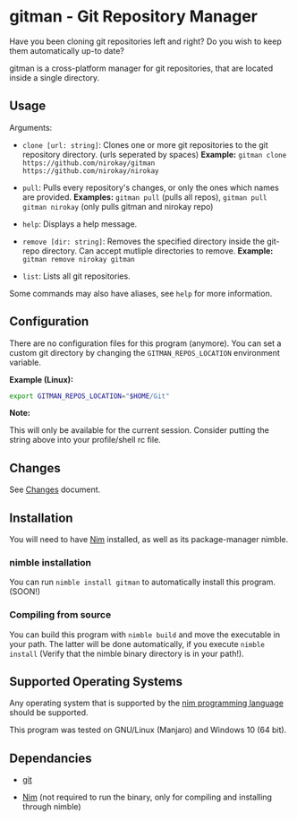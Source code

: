 # gitman - Git Repository Manager

Have you been cloning git repositories left and right? Do you wish to keep them automatically up-to date?

gitman is a cross-platform manager for git repositories, that are located inside a single directory.

## Usage

Arguments:

* `clone [url: string]`: Clones one or more git repositories to the git repository directory. (urls seperated by spaces)
  **Example:** `gitman clone https://github.com/nirokay/gitman https://github.com/nirokay/nirokay`

* `pull`: Pulls every repository's changes, or only the ones which names are provided.
  **Examples:** `gitman pull` (pulls all repos), `gitman pull gitman nirokay` (only pulls gitman and nirokay repo)

* `help`: Displays a help message.

* `remove [dir: string]`: Removes the specified directory inside the git-repo directory. Can accept mutliple directories to remove.
  **Example:** `gitman remove nirokay gitman`

* `list`: Lists all git repositories.

Some commands may also have aliases, see `help` for more information.

## Configuration

There are no configuration files for this program (anymore). You can set a custom git directory by changing the `GITMAN_REPOS_LOCATION` environment variable.

**Example (Linux):**

```bash
export GITMAN_REPOS_LOCATION="$HOME/Git"
```

**Note:**

This will only be available for the current session. Consider putting the string above into your profile/shell rc file.

## Changes

See [Changes](CHANGES.md) document.

## Installation

You will need to have [Nim](https://nim-lang.org) installed, as well as its package-manager nimble.

### nimble installation

You can run `nimble install gitman` to automatically install this program. (SOON!)

### Compiling from source

You can build this program with `nimble build` and move the executable in your path. The latter will be done automatically, if you execute `nimble install` (Verify that the nimble binary directory is in your path!).

## Supported Operating Systems

Any operating system that is supported by the [nim programming language](https://nim-lang.org) should be supported.

This program was tested on GNU/Linux (Manjaro) and Windows 10 (64 bit).

## Dependancies

* [git](https://git-scm.com/)

* [Nim](https://nim-lang.org) (not required to run the binary, only for compiling and installing through nimble)
